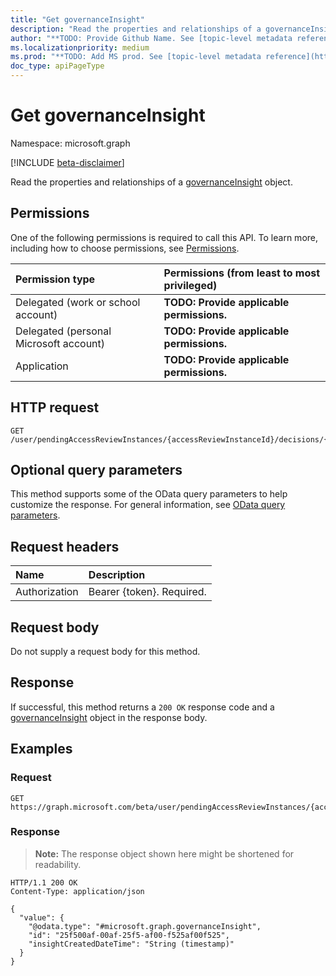 ```yaml
---
title: "Get governanceInsight"
description: "Read the properties and relationships of a governanceInsight object."
author: "**TODO: Provide Github Name. See [topic-level metadata reference](https://msgo.azurewebsites.net/add/document/guidelines/metadata.html#topic-level-metadata)**"
ms.localizationpriority: medium
ms.prod: "**TODO: Add MS prod. See [topic-level metadata reference](https://msgo.azurewebsites.net/add/document/guidelines/metadata.html#topic-level-metadata)**"
doc_type: apiPageType
---
```


# Get governanceInsight
Namespace: microsoft.graph

[!INCLUDE [beta-disclaimer](../../includes/beta-disclaimer.md)]

Read the properties and relationships of a [governanceInsight](../resources/governanceinsight.md) object.

## Permissions
One of the following permissions is required to call this API. To learn more, including how to choose permissions, see [Permissions](/graph/permissions-reference).

|Permission type|Permissions (from least to most privileged)|
|:---|:---|
|Delegated (work or school account)|**TODO: Provide applicable permissions.**|
|Delegated (personal Microsoft account)|**TODO: Provide applicable permissions.**|
|Application|**TODO: Provide applicable permissions.**|

## HTTP request

<!-- {
  "blockType": "ignored"
}
-->
``` http
GET /user/pendingAccessReviewInstances/{accessReviewInstanceId}/decisions/{accessReviewInstanceDecisionItemId}/insights/{governanceInsightId}
```

## Optional query parameters
This method supports some of the OData query parameters to help customize the response. For general information, see [OData query parameters](/graph/query-parameters).

## Request headers
|Name|Description|
|:---|:---|
|Authorization|Bearer {token}. Required.|

## Request body
Do not supply a request body for this method.

## Response

If successful, this method returns a `200 OK` response code and a [governanceInsight](../resources/governanceinsight.md) object in the response body.

## Examples

### Request
<!-- {
  "blockType": "request",
  "name": "get_governanceinsight"
}
-->
``` http
GET https://graph.microsoft.com/beta/user/pendingAccessReviewInstances/{accessReviewInstanceId}/decisions/{accessReviewInstanceDecisionItemId}/insights/{governanceInsightId}
```


### Response
>**Note:** The response object shown here might be shortened for readability.
<!-- {
  "blockType": "response",
  "truncated": true,
  "@odata.type": "microsoft.graph.governanceInsight"
}
-->
``` http
HTTP/1.1 200 OK
Content-Type: application/json

{
  "value": {
    "@odata.type": "#microsoft.graph.governanceInsight",
    "id": "25f500af-00af-25f5-af00-f525af00f525",
    "insightCreatedDateTime": "String (timestamp)"
  }
}
```

